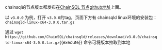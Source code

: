 

chainsql的节点版本都发布在[ChainSQL 节点github地址](https://github.com/ChainSQL/chainsqld/releases)上面。

以 `v3.0.0` 为例，打开 `v3.0.0`的tag，页面下方有 chainsqld linux环境的安装包：`chainsqld-linux-x64-3.0.0.tar.gz`

通过 `wget https://github.com/ChainSQL/chainsqld/releases/download/v3.0.0/chainsqld-linux-x64-3.0.0.tar.gz`{{execute}} 命令可将版本拉取到本地





